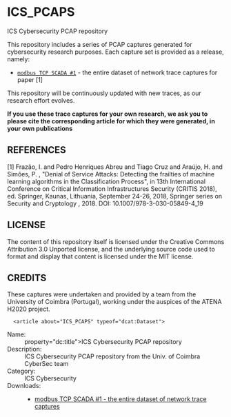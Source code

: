 # ICS_PCAPS
ICS Cybersecurity PCAP repository

This repository includes a series of PCAP captures generated for cybersecurity research purposes. Each capture set is provided as a release, namely:

* [`modbus TCP SCADA #1`](https://github.com/tjcruz-dei/ICS_PCAPS/releases/tag/MODBUSTCP%231) - the entire dataset of network trace captures for paper [1]

This repository will be continuously updated with new traces, as our research effort evolves.

**If you use these trace captures for your own research, we ask you to please cite the corresponding article for which they were generated, in your own publications**

## REFERENCES

[1] Frazão, I. and Pedro Henriques Abreu and Tiago Cruz and Araújo, H. and Simões, P. , "Denial of Service Attacks: Detecting the frailties of machine learning algorithms in the Classification Process", in 13th International Conference on Critical Information Infrastructures Security (CRITIS 2018), ed. Springer, Kaunas, Lithuania, September 24-26, 2018, Springer series on Security and Cryptology , 2018. DOI: 10.1007/978-3-030-05849-4_19

## LICENSE

The content of this repository itself is licensed under the Creative Commons Attribution 3.0 Unported license, and the underlying source code used to format and display that content is licensed under the MIT license.

## CREDITS

These captures were undertaken and provided by a team from the University of Coimbra (Portugal), working under the auspices of the ATENA H2020 project.

      <article about="ICS_PCAPS" typeof="dcat:Dataset">
  <dl>
    <dt>Name:</dt>
    <dd> property="dc:title">ICS Cybersecurity PCAP repository</dd>
    <dt>Description:</dt>
    <dd property="dc:description">ICS Cybersecurity PCAP repository from the Univ. of Coimbra CyberSec team</dd>
    <dt>Category:</dt>
    <dd rel="dc:subject">ICS Cybersecurity</dd>
    <dt class="field-label">Downloads:</dt>
    <dd>
      <ul>
        <li>
          <a rel="dcat:distribution" href="https://github.com/tjcruz-dei/ICS_PCAPS/releases/tag/MODBUSTCP%231"><span property="dcat:mediaType" content="text/html" >modbus TCP SCADA #1 - the entire dataset of network trace captures</span></a>
        </li>
      </ul>
    </dd>
  </dl>
</article>

